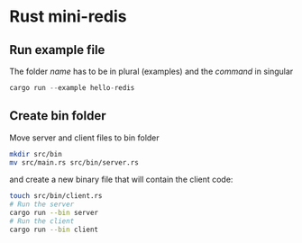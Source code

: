 # Rust mini-redis

## Run example file

The folder _name_ has to be in plural (examples) and the _command_ in singular

```rust
cargo run --example hello-redis
```

## Create bin folder

Move server and client files to bin folder

```bash
mkdir src/bin
mv src/main.rs src/bin/server.rs
```

and create a new binary file that will contain the client code:

```bash
touch src/bin/client.rs
# Run the server 
cargo run --bin server
# Run the client
cargo run --bin client
```
